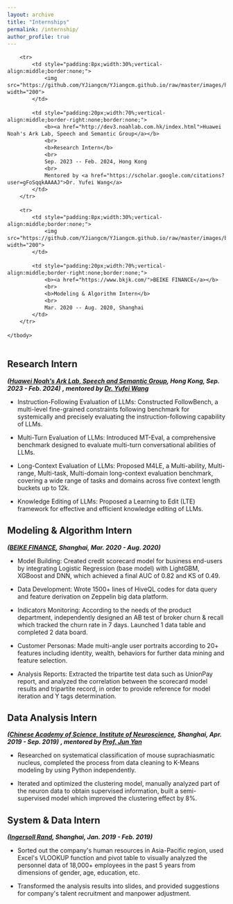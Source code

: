 ```yaml
---
layout: archive
title: "Internships"
permalink: /internship/
author_profile: true
---
```


<table style="width:100%;border:0px;border-spacing:0px;border-collapse:separate;margin-right:0;margin-left:0;font-size:1.2em;">
    <tbody>

        <tr>
            <td style="padding:8px;width:30%;vertical-align:middle;border:none;"> 
                <img src="https://github.com/YJiangcm/YJiangcm.github.io/raw/master/images/huawei_logo.png" width="200">
            </td>
            
            <td style="padding:20px;width:70%;vertical-align:middle;border-right:none;border:none;">
                <b><a href="http://dev3.noahlab.com.hk/index.html">Huawei Noah's Ark Lab, Speech and Semantic Group</a></b>
                <br>
                <b>Research Intern</b>
                <br>
                Sep. 2023 -- Feb. 2024, Hong Kong
                <br>
                Mentored by <a href="https://scholar.google.com/citations?user=gFoSqqkAAAAJ">Dr. Yufei Wang</a>
            </td>            
        </tr>

        <tr>
            <td style="padding:8px;width:30%;vertical-align:middle;border:none;"> 
                <img src="https://github.com/YJiangcm/YJiangcm.github.io/raw/master/images/beike_logo.png" width="200">
            </td>
            
            <td style="padding:20px;width:70%;vertical-align:middle;border-right:none;border:none;">
                <b><a href="https://www.bkjk.com/">BEIKE FINANCE</a></b>
                <br>
                <b>Modeling & Algorithm Intern</b>
                <br>
                Mar. 2020 -- Aug. 2020, Shanghai
            </td>            
        </tr>
        
    </tbody>
</table>

## **Research Intern**
_**([Huawei Noah's Ark Lab, Speech and Semantic Group](http://dev3.noahlab.com.hk/index.html), Hong Kong, Sep. 2023 - Feb. 2024)**_
_**, mentored by [Dr. Yufei Wang](https://scholar.google.com/citations?user=gFoSqqkAAAAJ)**_

* Instruction-Following Evaluation of LLMs: Constructed FollowBench, a multi-level fine-grained constraints following benchmark for systemically and precisely evaluating the instruction-following capability of LLMs.

* Multi-Turn Evaluation of LLMs: Introduced MT-Eval, a comprehensive benchmark designed to evaluate multi-turn conversational abilities of LLMs.

* Long-Context Evaluation of LLMs: Proposed M4LE, a Multi-ability, Multi-range, Multi-task, Multi-domain long-context evaluation benchmark, covering a wide range of tasks and domains across five context length buckets up to 12k.

* Knowledge Editing of LLMs: Proposed a Learning to Edit (LTE) framework for effective and efficient knowledge editing of LLMs.

## **Modeling & Algorithm Intern**
_**([BEIKE FINANCE](https://www.bkjk.com/), Shanghai, Mar. 2020 - Aug. 2020)**_

* Model Building: Created credit scorecard model for business end-users by integrating Logistic Regression (base model) with LightGBM, XGBoost and DNN, which achieved a final AUC of 0.82 and KS of 0.49.

* Data Development: Wrote 1500+ lines of HiveQL codes for data query and feature derivation on Zeppelin big data platform.

* Indicators Monitoring: According to the needs of the product department, independently designed an AB test of broker churn & recall which tracked the churn rate in 7 days. Launched 1 data table and completed 2 data board.

* Customer Personas: Made multi-angle user portraits according to 20+ features including identity, wealth, behaviors for further data mining and feature selection.

* Analysis Reports: Extracted the tripartite test data such as UnionPay report, and analyzed the correlation between the scorecard model results and tripartite record, in order to provide reference for model iteration and Y tags determination.

## **Data Analysis Intern**
_**([Chinese Academy of Science, Institute of Neuroscience](http://www.ion.ac.cn/), Shanghai, Apr. 2019 - Sep. 2019)**_
_**, mentored by [Prof. Jun Yan](http://www.cebsit.cas.cn/yjz/yj_/ry/)**_

* Researched on systematical classification of mouse suprachiasmatic nucleus, completed the process from data cleaning to K-Means modeling by using Python independently.

* Iterated and optimized the clustering model, manually analyzed part of the neuron data to obtain supervised information, built a semi-supervised model which improved the clustering effect by 8%.

## **System & Data Intern**
_**([Ingersoll Rand](https://www.ingersollrand.com/zh-cn), Shanghai, Jan. 2019 - Feb. 2019)**_

* Sorted out the company's human resources in Asia-Pacific region, used Excel's VLOOKUP function and pivot table to visually analyzed the personnel data of 18,000+ employees in the past 5 years from dimensions of gender, age, education, etc.

* Transformed the analysis results into slides, and provided suggestions for company's talent recruitment and manpower adjustment.
